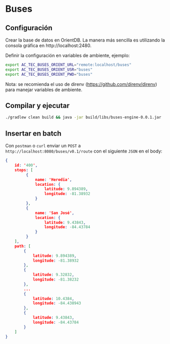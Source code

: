 # Buses

## Configuración

Crear la base de datos en OrientDB. La manera más sencilla es utilizando la consola gráfica en http://localhost:2480.

Definir la configuración en variables de ambiente, ejemplo:

```bash
export AC_TEC_BUSES_ORIENT_URL="remote:localhost/buses"
export AC_TEC_BUSES_ORIENT_USR="buses"
export AC_TEC_BUSES_ORIENT_PWD="buses"
```

Nota: se recomienda el uso de direnv (https://github.com/direnv/direnv) para manejar variables de ambiente.

## Compilar y ejecutar

```bash
./gradlew clean build && java -jar build/libs/buses-engine-0.0.1.jar
```

## Insertar en batch

Con `postman` o `curl` enviar un `POST` a `http://localhost:8080/buses/v0.1/route` con el siguiente `JSON` en el body:

```json
{
    id: '400',
    stops: [
         {
             name: 'Heredia',
             location: {
                 latitude: 9.894389,
                 longitude: -81.38932
             }
         },
         {
             name: 'San José',
             location: {
                 latitude: 9.43843,
                 longitude: -84.43784
             }
         }
    ],
    path: [
        {
            latitude: 9.894389,
            longitude: -81.38932
        },
        {
            latitude: 9.32832,
            longitude: -81.38232
        },
        ...
        {
            latitude: 10.4384,
            longitude: -84.438943
        },
        {
            latitude: 9.43843,
            longitude: -84.43784
        }
    ]
}
```
